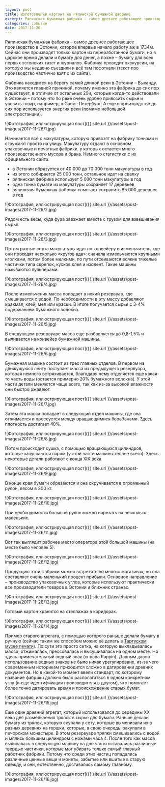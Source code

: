 ```yaml
---
layout: post
title: Изготовление картона на Ряпинской бумажной фабрике
excerpt: Ряпинская бумажная фабрика – самое древнее работающее производство в Эстонии, которое впервые начало работу аж в 1734м. Сейчас они производят только картон из переработанной бумаги, но в царское время делали и бумагу для денег, а позже – бумагу для всех первых эстонских газет и журналов. Фабрика проводит экскурсии, на которую мы недавно съездили и всё там пофоткали.
categories: событие
date: 2017-11-26
---
```

[Ряпинская бумажная фабрика](http://www.rappin.ee) – самое древнее работающее производство в Эстонии, которое впервые начало работу аж в 1734м. Сейчас они производят только картон из переработанной бумаги, но в царское время делали и бумагу для денег, а позже – бумагу для всех первых эстонских газет и журналов. Фабрика проводит экскурсии, на которую мы недавно съездили и всё там пофоткали (текст про производство частично взят с их сайта).

Фабрика находится на берегу самой длиной реки в Эстонии – Выханду. Это является главной причиной, почему именно эта фабрика до сих пор существует, в отличие от остальных 20и, которые когда-то действовали в Эстонии – потому что по реке очень удобно привозить сырье и увозить товар, например, в Санкт-Петербург. А еще в производстве до сих пор используется энергия реки (помимо небольшой электростанции).

![Фотография, иллюстрирующая пост]({{ site.url }}/assets/post-images/2017-11-26/1.jpg)

Начинается всё с макулатуры, которую привозят на фабрику тоннами и сгружают просто на улицу. Макулатуру отдают в основном упаковочные и печатные фабрики, у которых остается много производственного мусора и брака. Немного статистики с их официального сайта:
* в Эстонии образуется от 40 000 до 70 000 тонн макулатуры в год
* из этого собирается 25 000 тонн, остальное идет на свалку
* ряпинская фабрика использует 5 000 тонн макулатуры в год
* одна тонна бумаги из макулатуры сохраняет 17 деревьев
* ряпинская бумажная фабрика помогает сохранить 85 000 деревьев в год

![Фотография, иллюстрирующая пост]({{ site.url }}/assets/post-images/2017-11-26/2.jpg)

Рядом есть весы, куда фура заезжает вместе с грузом для взвешивания сырья.

![Фотография, иллюстрирующая пост]({{ site.url }}/assets/post-images/2017-11-26/3.jpg)

Потом разные сорта макулатуры идут по конвейеру в измельчитель, где они проходят несколько «кругов ада»: сначала измельчаются крупными иголками, потом более мелкими, по пути отсеиваются всякие тяжелые частички типа скрепок, кусков клея и изолент. Такие машины называются пульперами.

![Фотография, иллюстрирующая пост]({{ site.url }}/assets/post-images/2017-11-26/4.jpg)

После измельчения масса попадает в некий резервуар, где смешивается с водой. По необходимости в эту массу добавляют крахмал, клей, мел или краски. В итоге получается сырье с 3-4% содержанием бумажного волокна.

![Фотография, иллюстрирующая пост]({{ site.url }}/assets/post-images/2017-11-26/5.jpg)

В следующем резервуаре масса еще разбавляется до 0,8-1,5% и выливается на конвейер бумажной машины.

![Фотография, иллюстрирующая пост]({{ site.url }}/assets/post-images/2017-11-26/6.jpg)

Бумажная машина состоит из трех главных отделов. В первом на движущуюся ленту поступает масса из предыдущего резервуара, которая немного встряхивается, благодаря чему отделяется еще какая-то часть воды (остается примерно 20% бумажного волокна). У этой части детали меняются чаще всего, так как из-за высокой влажности они быстро ржавеют.

![Фотография, иллюстрирующая пост]({{ site.url }}/assets/post-images/2017-11-26/7.jpg)

Затем эта масса попадает в следующий отдел машины, где она отжимается и прессуется между вращающимися барабанами. Здесь плотность достигает 40%.

![Фотография, иллюстрирующая пост]({{ site.url }}/assets/post-images/2017-11-26/8.jpg)

Потом происходит сушка, с помощью вращающихся цилиндров, которые запускаются паром (у этой части машины теплее всего). Здесь некоторые детали работают с конца XIX века.

![Фотография, иллюстрирующая пост]({{ site.url }}/assets/post-images/2017-11-26/9.jpg)

В конце края бумаги обрезаются и она скручивается в огроменный рулон, весом в 300 кг.

![Фотография, иллюстрирующая пост]({{ site.url }}/assets/post-images/2017-11-26/10.jpg)

При необходимости большой рулон можно нарезать на несколько маленьких.

![Фотография, иллюстрирующая пост]({{ site.url }}/assets/post-images/2017-11-26/11.jpg)

Вот так выглядит рабочее место оператора этой большой машины (на месте было человек 5).

![Фотография, иллюстрирующая пост]({{ site.url }}/assets/post-images/2017-11-26/12.jpg)

Продукцию этой фабрики можно встретить во многих магазинах, но она составляет очень маленький процент прибыли. Основное направление – производство упаковочных углов, которые используют практически все производители товаров в Эстонии и ближних странах.

![Фотография, иллюстрирующая пост]({{ site.url }}/assets/post-images/2017-11-26/13.jpg)

Готовый картон хранится на стеллажах в коридорах.

![Фотография, иллюстрирующая пост]({{ site.url }}/assets/post-images/2017-11-26/14.jpg)

Пример старого агрегата, с помощью которого раньше делали бумагу в ручную (сейчас таким же способом можно её делать в [Тартуском музее печати](http://www.trykimuuseum.ee/)). По сути это просто сетка, на которую выкладывалась масса, отжималась, прессовалась и высушивалась на одном месте. Но здесь примечательный водный знак (справа Rappin). Давным давно использование водных знаков не было никак урегулировано, из-за чего современным историкам приходится сложно в датировании древних документов. Но в какой-то момент ввели стандарт, по которому название фабрики должно было располагаться в одном конкретном углу (и еще идентификация производителя в другом), что помогает более точно датировать время и происхождение старых бумаг.

![Фотография, иллюстрирующая пост]({{ site.url }}/assets/post-images/2017-11-26/15.jpg)

Еще один древний агрегат, который использовался до середины XX века для размельчения тряпок в сырье для бумаги. Раньше делали бумагу из тряпок, которую скупали у сету, которые выменивали их в разных деревнях на горшки, которые, в свою очередь, закупали в печорском монастыре. В этом резервуаре тряпки смешивались с водой и мялись большим цилиндром с ножами часа 4. После того как масса выливалась в следующую машину на дне часто оставались различные твердые частички, которые мог убирать только самый главный работник фабрики. Потому что среди этих частиц попадались различные ценные вещи и монеты, забытые или вшитые в старую одежду, и они, естественно, доставались самому главному.

![Фотография, иллюстрирующая пост]({{ site.url }}/assets/post-images/2017-11-26/16.jpg)
